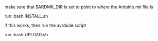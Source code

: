 make sure that $ARDMK_DIR is set to point to where the Arduino.mk file is

run: bash INSTALL.sh

if this works, then run the avrdude script 

run: bash UPLOAD.sh
